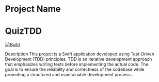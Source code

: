 # Project Name
# QuizTDD
[![Build](https://github.com/Vosikkk/QuizTDD/actions/workflows/build.yml/badge.svg)](https://github.com/Vosikkk/QuizTDD/actions/workflows/build.yml)

Description
This project is a Swift application developed using Test-Driven Development (TDD) principles.
TDD is an iterative development approach that emphasizes writing tests before implementing the 
actual code. The goal is to ensure the reliability and correctness of the codebase while 
promoting a structured and maintainable development process..
